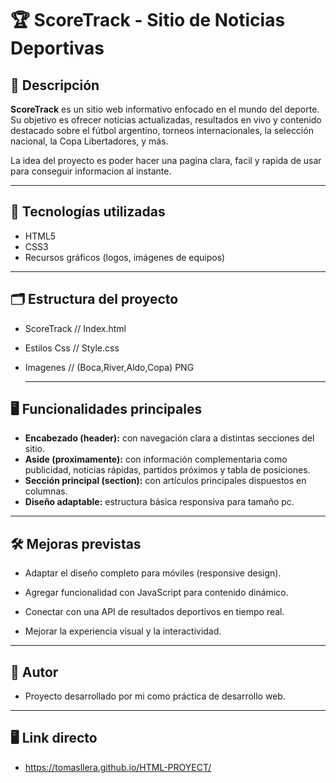 # 🏆 ScoreTrack - Sitio de Noticias Deportivas

## 📌 Descripción

**ScoreTrack** es un sitio web informativo enfocado en el mundo del deporte. Su objetivo es ofrecer noticias actualizadas, resultados en vivo y contenido destacado sobre el fútbol argentino, torneos internacionales, la selección nacional, la Copa Libertadores, y más.

La idea del proyecto es poder hacer una pagina clara, facil y rapida de usar para conseguir informacion al instante.

---

## 🚀 Tecnologías utilizadas

- HTML5
- CSS3
- Recursos gráficos (logos, imágenes de equipos)

---

## 🗂️ Estructura del proyecto

- ScoreTrack // Index.html
- Estilos Css // Style.css
- Imagenes // (Boca,River,Aldo,Copa) PNG

  ---

## 🖥️ Funcionalidades principales

- **Encabezado (header):** con navegación clara a distintas secciones del sitio.
- **Aside (proximamente):** con información complementaria como publicidad, noticias rápidas, partidos próximos y tabla de posiciones.
- **Sección principal (section):** con artículos principales dispuestos en columnas.
- **Diseño adaptable:** estructura básica responsiva para tamaño pc.

---

## 🛠️ Mejoras previstas

- Adaptar el diseño completo para móviles (responsive design).

- Agregar funcionalidad con JavaScript para contenido dinámico.

- Conectar con una API de resultados deportivos en tiempo real.

- Mejorar la experiencia visual y la interactividad.

---

## 👤 Autor

- Proyecto desarrollado por mi como práctica de desarrollo web.

---

## 🖥️ Link directo

- https://tomasllera.github.io/HTML-PROYECT/

